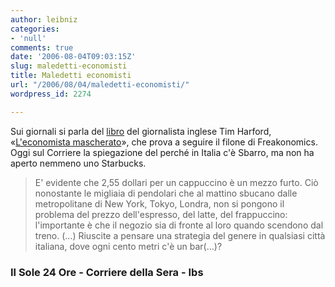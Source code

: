 ```yaml
---
author: leibniz
categories:
- 'null'
comments: true
date: '2006-08-04T09:03:15Z'
slug: maledetti-economisti
title: Maledetti economisti
url: "/2006/08/04/maledetti-economisti/"
wordpress_id: 2274

---
```

Sui giornali si parla del [libro](http://www.ilsole24ore.com/fc?cmd=art&codid=20.0.1980132979&chId=30&artType=Articolo&DocRulesView=Libero) del giornalista inglese Tim Harford, «[L'economista mascherato](http://www.internetbookshop.it/ser/serdsp.asp?shop=2057&c=QNAARPQQYM9TH)», che prova a seguire il filone di Freakonomics. Oggi sul Corriere la spiegazione del perché in Italia c'è Sbarro, ma non ha aperto nemmeno uno Starbucks.

> E' evidente che 2,55 dollari per un cappuccino è un mezzo furto. Ciò nonostante le migliaia di pendolari che al mattino sbucano dalle metropolitane di New York, Tokyo, Londra, non si pongono il problema del prezzo dell'espresso, del latte, del frappuccino: l'importante è che il negozio sia di fronte al loro quando scendono dal treno. (...) Riuscite a pensare una strategia del genere in qualsiasi città italiana, dove ogni cento metri c'è un bar(...)?

### Il Sole 24 Ore - Corriere della Sera - Ibs
